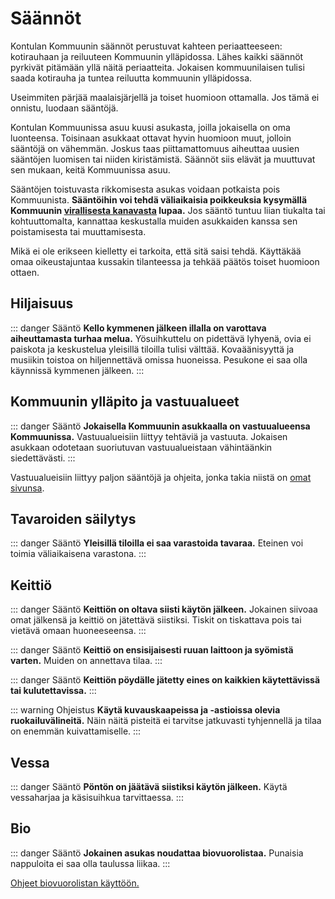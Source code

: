 # Säännöt

Kontulan Kommuunin säännöt perustuvat kahteen periaatteeseen: kotirauhaan ja reiluuteen Kommuunin ylläpidossa. Lähes kaikki säännöt pyrkivät pitämään yllä näitä periaatteita. Jokaisen kommuunilaisen tulisi saada kotirauha ja tuntea reiluutta kommuunin ylläpidossa.

Useimmiten pärjää maalaisjärjellä ja toiset huomioon ottamalla. Jos tämä ei onnistu, luodaan sääntöjä.

Kontulan Kommuunissa asuu kuusi asukasta, joilla jokaisella on oma luonteensa. Toisinaan asukkaat ottavat hyvin huomioon muut, jolloin sääntöjä on vähemmän. Joskus taas piittamattomuus aiheuttaa uusien sääntöjen luomisen tai niiden kiristämistä. Säännöt siis elävät ja muuttuvat sen mukaan, keitä Kommuunissa asuu.

Sääntöjen toistuvasta rikkomisesta asukas voidaan potkaista pois Kommuunista. **Sääntöihin voi tehdä väliaikaisia poikkeuksia kysymällä Kommuunin [virallisesta kanavasta](../saannot/viestinta.md) lupaa.** Jos sääntö tuntuu liian tiukalta tai kohtuuttomalta, kannattaa keskustalla muiden asukkaiden kanssa sen poistamisesta tai muuttamisesta.

Mikä ei ole erikseen kielletty ei tarkoita, että sitä saisi tehdä. Käyttäkää omaa oikeustajuntaa kussakin tilanteessa ja tehkää päätös toiset huomioon ottaen.

## Hiljaisuus

::: danger Sääntö
**Kello kymmenen jälkeen illalla on varottava aiheuttamasta turhaa melua.** Yösuihkuttelu on pidettävä lyhyenä, ovia ei paiskota ja keskustelua yleisillä tiloilla tulisi välttää. Kovaäänisyyttä ja musiikin toistoa on hiljennettävä omissa huoneissa. Pesukone ei saa olla käynnissä kymmenen jälkeen.
:::

## Kommuunin ylläpito ja vastuualueet

::: danger Sääntö
**Jokaisella Kommuunin asukkaalla on vastuualueensa Kommuunissa.** Vastuualueisiin liittyy tehtäviä ja vastuuta. Jokaisen asukkaan odotetaan suoriutuvan vastuualueistaan vähintäänkin siedettävästi.
:::

Vastuualueisiin liittyy paljon sääntöjä ja ohjeita, jonka takia niistä on [omat sivunsa](vastuualueet.md).

## Tavaroiden säilytys

::: danger Sääntö
**Yleisillä tiloilla ei saa varastoida tavaraa.** Eteinen voi toimia väliaikaisena varastona.
:::

## Keittiö

::: danger Sääntö
**Keittiön on oltava siisti käytön jälkeen.** Jokainen siivoaa omat jälkensä ja keittiö on jätettävä siistiksi. Tiskit on tiskattava pois tai vietävä omaan huoneeseensa.
:::

::: danger Sääntö
**Keittiö on ensisijaisesti ruuan laittoon ja syömistä varten.** Muiden on annettava tilaa.
:::

::: danger Sääntö
**Keittiön pöydälle jätetty eines on kaikkien käytettävissä tai kulutettavissa.** 
:::

::: warning Ohjeistus
**Käytä kuvauskaapeissa ja -astioissa olevia ruokailuvälineitä.** Näin näitä pisteitä ei tarvitse jatkuvasti tyhjennellä ja tilaa on enemmän kuivattamiselle.
:::

## Vessa

::: danger Sääntö
**Pöntön on jäätävä siistiksi käytön jälkeen.** Käytä vessaharjaa ja käsisuihkua tarvittaessa.
:::

## Bio

::: danger Sääntö
**Jokainen asukas noudattaa biovuorolistaa.** Punaisia nappuloita ei saa olla taulussa liikaa.
:::

[Ohjeet biovuorolistan käyttöön.](../ohjeet/README.md#Biovuorot)
